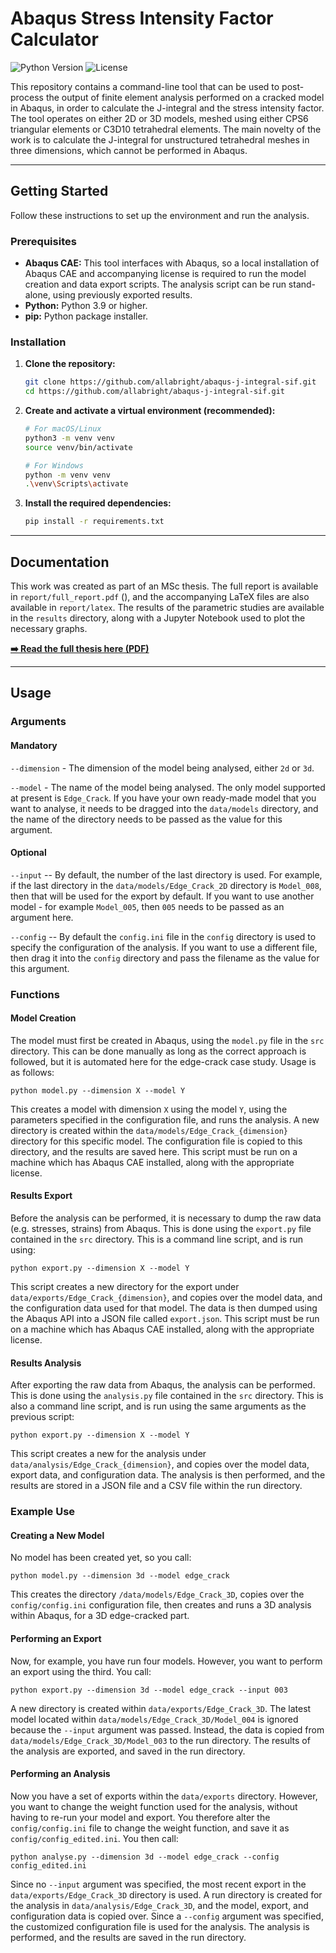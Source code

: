 # Abaqus Stress Intensity Factor Calculator

![Python Version](https://img.shields.io/badge/python-3.9+-blue.svg)
![License](https://img.shields.io/badge/license-MIT-green.svg)

This repository contains a command-line tool that can be used to post-process the output of finite element analysis performed on a cracked model in Abaqus, in order to calculate the J-integral and the stress intensity factor. The tool operates on either 2D or 3D models, meshed using either CPS6 triangular elements or C3D10 tetrahedral elements. The main novelty of the work is to calculate the J-integral for unstructured tetrahedral meshes in three dimensions, which cannot be performed in Abaqus.

---

## Getting Started

Follow these instructions to set up the environment and run the analysis.

### Prerequisites

- **Abaqus CAE:** This tool interfaces with Abaqus, so a local installation of Abaqus CAE and accompanying license is required to run the model creation and data export scripts. The analysis script can be run stand-alone, using previously exported results.
- **Python:** Python 3.9 or higher.
- **pip:** Python package installer.

### Installation

1.  **Clone the repository:**
    ```bash
    git clone https://github.com/allabright/abaqus-j-integral-sif.git
    cd https://github.com/allabright/abaqus-j-integral-sif.git
    ```

2.  **Create and activate a virtual environment (recommended):**
    ```bash
    # For macOS/Linux
    python3 -m venv venv
    source venv/bin/activate

    # For Windows
    python -m venv venv
    .\venv\Scripts\activate
    ```

3.  **Install the required dependencies:**
    ```bash
    pip install -r requirements.txt
    ```

---

## Documentation

This work was created as part of an MSc thesis.  The full report is available in `report/full_report.pdf` (), and the accompanying LaTeX files are also available in `report/latex`. The results of the parametric studies are available in the `results` directory, along with a Jupyter Notebook used to plot the necessary graphs.

**[➡️ Read the full thesis here (PDF)](./report/final_report.pdf)**


---

## Usage

### Arguments

#### Mandatory

`--dimension` - The dimension of the model being analysed, either `2d` or `3d`.

`--model` - The name of the model being analysed. The only model supported at present is `Edge_Crack`. If you have your own ready-made model that you want to analyse, it needs to be dragged into the `data/models` directory, and the name of the directory needs to be passed as the value for this argument.

#### Optional

`--input` -- By default, the number of the last directory is used. For example, if the last directory in the `data/models/Edge_Crack_2D` directory is `Model_008`, then that will be used for the export by default. If you want to use another model - for example `Model_005`, then `005` needs to be passed as an argument here.

`--config` -- By default the `config.ini` file in the `config` directory is used to specify the configuration of the analysis. If you want to use a different file, then drag it into the `config` directory and pass the filename as the value for this argument.

### Functions

#### Model Creation

The model must first be created in Abaqus, using the `model.py` file in the `src` directory. This can be done manually as long as the correct approach is followed, but it is automated here for the edge-crack case study. Usage is as follows:

```
python model.py --dimension X --model Y
```

This creates a model with dimension `X` using the model `Y`, using the parameters specified in the configuration file, and runs the analysis. A new directory is created within the `data/models/Edge_Crack_{dimension}` directory for this specific model. The configuration file is copied to this directory, and the results are saved here. This script must be run on a machine which has Abaqus CAE installed, along with the appropriate license.

#### Results Export

Before the analysis can be performed, it is necessary to dump the raw data (e.g. stresses, strains) from Abaqus. This is done using the `export.py` file contained in the `src` directory. This is a command line script, and is run using:

```
python export.py --dimension X --model Y
```

This script creates a new directory for the export under `data/exports/Edge_Crack_{dimension}`, and copies over the model data, and the configuration data used for that model. The data is then dumped using the Abaqus API into a JSON file called `export.json`. This script must be run on a machine which has Abaqus CAE installed, along with the appropriate license.

#### Results Analysis

After exporting the raw data from Abaqus, the analysis can be performed. This is done using the `analysis.py` file contained in the `src` directory. This is also a command line script, and is run using the same arguments as the previous script:

```
python export.py --dimension X --model Y
```

This script creates a new for the analysis under `data/analysis/Edge_Crack_{dimension}`, and copies over the model data, export data, and configuration data. The analysis is then performed, and the results are stored in a JSON file and a CSV file within the run directory.

### Example Use

#### Creating a New Model

No model has been created yet, so you call:

```python model.py --dimension 3d --model edge_crack```

This creates the directory `/data/models/Edge_Crack_3D`, copies over the `config/config.ini` configuration file, then creates and runs a 3D analysis within Abaqus, for a 3D edge-cracked part.

#### Performing an Export

Now, for example, you have run four models. However, you want to perform an export using the third. You call:

```python export.py --dimension 3d --model edge_crack --input 003```

A new directory is created within `data/exports/Edge_Crack_3D`. The latest model located within `data/models/Edge_Crack_3D/Model_004` is ignored because the `--input` argument was passed. Instead, the data is copied from `data/models/Edge_Crack_3D/Model_003` to the run directory. The results of the analysis are exported, and saved in the run directory.

#### Performing an Analysis

Now you have a set of exports within the `data/exports` directory. However, you want to change the weight function used for the analysis, without having to re-run your model and export. You therefore alter the `config/config.ini` file to change the weight function, and save it as `config/config_edited.ini`. You then call:

```python analyse.py --dimension 3d --model edge_crack --config config_edited.ini```

Since no `--input` argument was specified, the most recent export in the `data/exports/Edge_Crack_3D` directory is used. A run directory is created for the analysis in `data/analysis/Edge_Crack_3D`, and the model, export, and configuration data is copied over. Since a `--config` argument was specified, the customized configuration file is used for the analysis. The analysis is performed, and the results are saved in the run directory.
